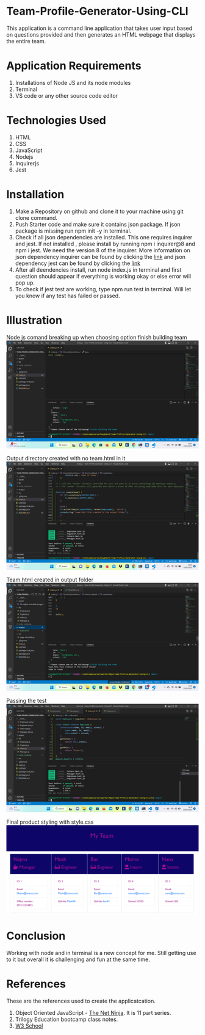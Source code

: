 # Team-Profile-Generator-Using-CLI

This application is a command line application that takes user input based on questions provided and then generates an HTML webpage that displays the entire team. 

# Application Requirements

1. Installations of Node JS and its node modules
2. Terminal
3. VS code or any other source code editor

# Technologies Used

1. HTML
2. CSS
3. JavaScript
4. Nodejs
5. Inquirerjs
6. Jest

# Installation

1. Make a Repository on github and clone it to your machine using git clone command.
2. Push Starter code and make sure it contains json package. If json package is missing run npm init -y in terminal.
3. Check if all json dependencies are installed. This one requires inquirer and jest. If not installed , please install by running npm i inquirer@8 and npm i jest. We need the version 8 of the inquirer. More information on json dependency  inquirer can be found by clicking the [link](https://www.npmjs.com/package/inquirer) and json dependency jest can be found by clicking the [link](https://www.npmjs.com/package/jest)
4. After all deendencies install, run node index.js in terminal and first question should appear if everything is working okay or else error will pop up.
5. To check if jest test are working, type npm run test in terminal. Will let you know if any test has failed or passed.

# Illustration

Node js comand breaking up when choosing option finish building team
![node comand breaking up](./assets/node%20breaking%20up%20when%20choosing%20Finish.png)


Output directory created with no team.html in it
![No Team.HTML](./assets/outputfolder%20with%20no%20teamhtml%20.png)



Team.html created in output folder
![Team.html](./assets/teamhtml.png)


Passing the test
![Passing test](./assets/test%20passing.png)




Final product styling with style.css
![Final Product](./assets/final%20product.png)









# Conclusion

Working with node and in terminal is a new concept for me. Still getting use to it but overall it is challenging  and fun at the same time.

# References 
These are the references used to create the applicatcation.
1. Object Oriented JavaScript - [The Net Ninja](https://www.youtube.com/watch?v=4l3bTDlT6ZI&list=PL4cUxeGkcC9i5yvDkJgt60vNVWffpblB7&index=1). It is 11 part series.
2. Trilogy Education bootcamp class notes.
3. [W3 School](https://www.w3schools.com/js/js_object_constructors.asp)
